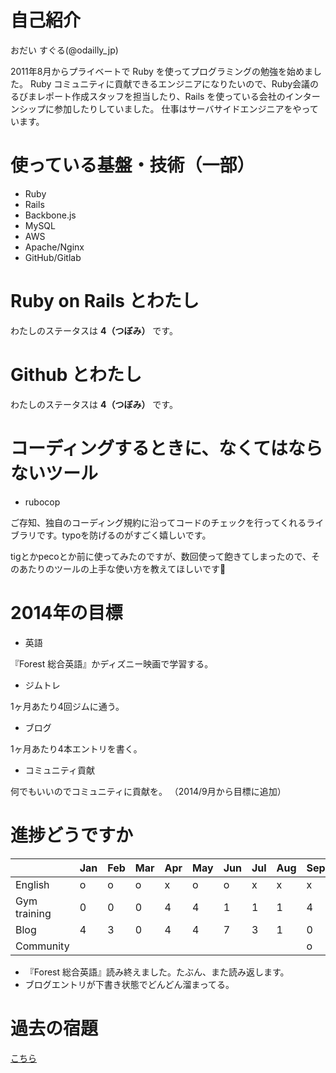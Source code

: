 # 自己紹介
おだい すぐる(@odailly_jp)

2011年8月からプライベートで Ruby を使ってプログラミングの勉強を始めました。
Ruby コミュニティに貢献できるエンジニアになりたいので、Ruby会議のるびまレポート作成スタッフを担当したり、Rails を使っている会社のインターンシップに参加したりしていました。
仕事はサーバサイドエンジニアをやっています。

# 使っている基盤・技術（一部）
- Ruby
- Rails
- Backbone.js
- MySQL
- AWS
- Apache/Nginx
- GitHub/Gitlab

# Ruby on Rails とわたし
わたしのステータスは **4（つぼみ）** です。

# Github とわたし
わたしのステータスは **4（つぼみ）** です。

# コーディングするときに、なくてはならないツール

- rubocop

ご存知、独自のコーディング規約に沿ってコードのチェックを行ってくれるライブラリです。typoを防げるのがすごく嬉しいです。

tigとかpecoとか前に使ってみたのですが、数回使って飽きてしまったので、そのあたりのツールの上手な使い方を教えてほしいです:poodle:

# 2014年の目標
- 英語

『Forest 総合英語』かディズニー映画で学習する。

- ジムトレ

1ヶ月あたり4回ジムに通う。

- ブログ

1ヶ月あたり4本エントリを書く。

- コミュニティ貢献

何でもいいのでコミュニティに貢献を。
（2014/9月から目標に追加）

# 進捗どうですか
|               | Jan | Feb | Mar | Apr | May | Jun | Jul | Aug | Sep | Oct | Nov | Dec |
|:--------------|-----|-----|-----|-----|-----|-----|-----|-----|-----|-----|-----|----:|
| English       |  o  |  o  |  o  |  x  |  o  |  o  |  x  |  x  |  x  |  o  |     |     |
| Gym training  |   0 |   0 |   0 |   4 |   4 |   1 |   1 |   1 |   4 |   1 |     |     |
| Blog          |   4 |   3 |   0 |   4 |   4 |   7 |   3 |   1 |   0 |   1 |     |     |
| Community     |     |     |     |     |     |     |     |     |  o  |  x  |     |     |

- 『Forest 総合英語』読み終えました。たぶん、また読み返します。
- ブログエントリが下書き状態でどんどん溜まってる。

# 過去の宿題
[こちら](https://gist.github.com/odaillyjp/ae33200fd8ffc9f35d6c)
